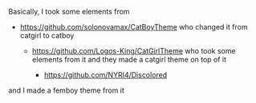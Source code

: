 Basically, I took some elements from

- https://github.com/solonovamax/CatBoyTheme
  who changed it from catgirl to catboy 
	
	- https://github.com/Logos-King/CatGirlTheme
	  who took some elements from it and they made a catgirl theme on top of it
  
		- https://github.com/NYRI4/Discolored

and I made a femboy theme from it
